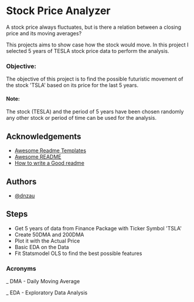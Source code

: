 
# Stock Price Analyzer

A stock price always fluctuates, but is there a relation between a closing price and its moving averages?

This projects aims to show case how the stock would move. In this project I selected 5 years of TESLA stock price data to perform the analysis.


### Objective:
The objective of this project is to find the possible futuristic movement of the stock 'TSLA' based on its price for the last 5 years.

#### Note:
The stock (TESLA) and the period of 5 years have been chosen randomly any other stock or period of time can be used for the analysis.

## Acknowledgements

 - [Awesome Readme Templates](https://awesomeopensource.com/project/elangosundar/awesome-README-templates)
 - [Awesome README](https://github.com/matiassingers/awesome-readme)
 - [How to write a Good readme](https://bulldogjob.com/news/449-how-to-write-a-good-readme-for-your-github-project)


## Authors

- [@dnzau](https://github.com/dnzau)


## Steps

- Get 5 years of data from Finance Package with Ticker Symbol 'TSLA'
- Create 50DMA and 200DMA
- Plot it with the Actual Price
- Basic EDA on the Data
- Fit Statsmodel OLS to find the best possible features


### Acronyms

_ DMA - Daily Moving Average

_ EDA - Exploratory Data Analysis

